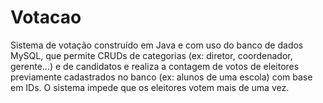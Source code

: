 # Votacao

Sistema de votação construído em Java e com uso do banco de dados MySQL, que permite CRUDs de categorias (ex: diretor, coordenador, gerente...) e de candidatos e realiza a contagem de votos de eleitores previamente cadastrados no banco (ex: alunos de uma escola) com base em IDs. O sistema impede que os eleitores votem mais de uma vez.
